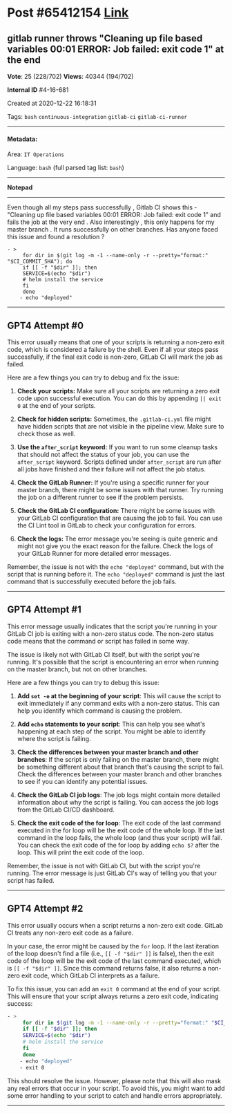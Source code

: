 
# Post \#65412154 [Link](https://stackoverflow.com/questions/65412154/)

## gitlab runner throws "Cleaning up file based variables 00:01 ERROR: Job failed: exit code 1" at the end

**Vote**: 25 (228/702) **Views**: 40344 (194/702) 

**Internal ID** \#4-16-681

Created at 2020-12-22 16:18:31

Tags: `bash` `continuous-integration` `gitlab-ci` `gitlab-ci-runner`

----------

#### Metadata:

Area: `IT Operations`

Language: `bash` (full parsed tag list: `bash`)

----------

**Notepad**


----------

Even though all my steps pass successfully , Gitlab CI shows this -
"Cleaning up file based variables
00:01
ERROR: Job failed: exit code 1"
and fails the job at the very end . Also interestingly , this only happens for my master branch . It runs successfully on other branches. Has anyone faced this issue and found a resolution ?
```
- >
     for dir in $(git log -m -1 --name-only -r --pretty="format:" "$CI_COMMIT_SHA"); do 
     if [[ -f "$dir" ]]; then 
     SERVICE=$(echo "$dir")
     # helm install the service
     fi
     done
    - echo "deployed"
```



----------
        
## GPT4 Attempt \#0

This error usually means that one of your scripts is returning a non-zero exit code, which is considered a failure by the shell. Even if all your steps pass successfully, if the final exit code is non-zero, GitLab CI will mark the job as failed.

Here are a few things you can try to debug and fix the issue:

1. **Check your scripts:** Make sure all your scripts are returning a zero exit code upon successful execution. You can do this by appending `|| exit 0` at the end of your scripts.

2. **Check for hidden scripts:** Sometimes, the `.gitlab-ci.yml` file might have hidden scripts that are not visible in the pipeline view. Make sure to check those as well.

3. **Use the `after_script` keyword:** If you want to run some cleanup tasks that should not affect the status of your job, you can use the `after_script` keyword. Scripts defined under `after_script` are run after all jobs have finished and their failure will not affect the job status.

4. **Check the GitLab Runner:** If you're using a specific runner for your master branch, there might be some issues with that runner. Try running the job on a different runner to see if the problem persists.

5. **Check the GitLab CI configuration:** There might be some issues with your GitLab CI configuration that are causing the job to fail. You can use the CI Lint tool in GitLab to check your configuration for errors.

6. **Check the logs:** The error message you're seeing is quite generic and might not give you the exact reason for the failure. Check the logs of your GitLab Runner for more detailed error messages.

Remember, the issue is not with the `echo "deployed"` command, but with the script that is running before it. The `echo "deployed"` command is just the last command that is successfully executed before the job fails.

--------

## GPT4 Attempt \#1

This error message usually indicates that the script you're running in your GitLab CI job is exiting with a non-zero status code. The non-zero status code means that the command or script has failed in some way.

The issue is likely not with GitLab CI itself, but with the script you're running. It's possible that the script is encountering an error when running on the master branch, but not on other branches.

Here are a few things you can try to debug this issue:

1. **Add `set -e` at the beginning of your script**: This will cause the script to exit immediately if any command exits with a non-zero status. This can help you identify which command is causing the problem.

2. **Add `echo` statements to your script**: This can help you see what's happening at each step of the script. You might be able to identify where the script is failing.

3. **Check the differences between your master branch and other branches**: If the script is only failing on the master branch, there might be something different about that branch that's causing the script to fail. Check the differences between your master branch and other branches to see if you can identify any potential issues.

4. **Check the GitLab CI job logs**: The job logs might contain more detailed information about why the script is failing. You can access the job logs from the GitLab CI/CD dashboard.

5. **Check the exit code of the for loop**: The exit code of the last command executed in the for loop will be the exit code of the whole loop. If the last command in the loop fails, the whole loop (and thus your script) will fail. You can check the exit code of the for loop by adding `echo $?` after the loop. This will print the exit code of the loop.

Remember, the issue is not with GitLab CI, but with the script you're running. The error message is just GitLab CI's way of telling you that your script has failed.

--------

## GPT4 Attempt \#2

This error usually occurs when a script returns a non-zero exit code. GitLab CI treats any non-zero exit code as a failure. 

In your case, the error might be caused by the `for` loop. If the last iteration of the loop doesn't find a file (i.e., `[[ -f "$dir" ]]` is false), then the exit code of the loop will be the exit code of the last command executed, which is `[[ -f "$dir" ]]`. Since this command returns false, it also returns a non-zero exit code, which GitLab CI interprets as a failure.

To fix this issue, you can add an `exit 0` command at the end of your script. This will ensure that your script always returns a zero exit code, indicating success:

```bash
- >
     for dir in $(git log -m -1 --name-only -r --pretty="format:" "$CI_COMMIT_SHA"); do 
     if [[ -f "$dir" ]]; then 
     SERVICE=$(echo "$dir")
     # helm install the service
     fi
     done
    - echo "deployed"
    - exit 0
```

This should resolve the issue. However, please note that this will also mask any real errors that occur in your script. To avoid this, you might want to add some error handling to your script to catch and handle errors appropriately.

--------
